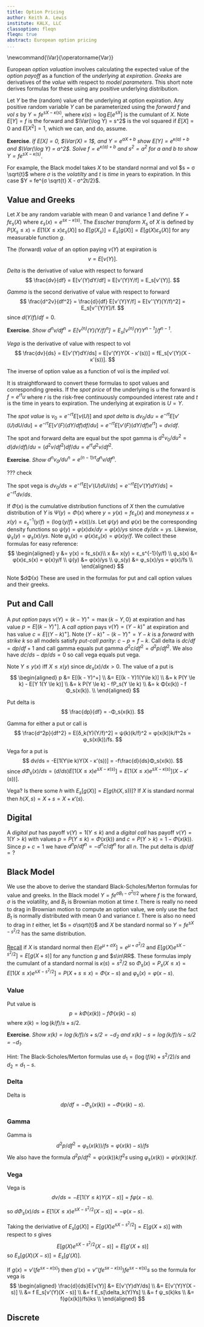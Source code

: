 ```yaml
---
title: Option Pricing
author: Keith A. Lewis
institute: KALX, LLC
classoption: fleqn
fleqn: true
abstract: European option pricing
...
```


\newcommand{\Var}{\operatorname{Var}}

European _option valuation_ involves calculating the expected value of
the _option payoff_ as a function of the _underlying_ at _expiration_.
_Greeks_ are derivatives of the _value_ with respect to _model parameters_.
This short note derives formulas for these using any positive underlying distribution.

Let $Y$ be the (random) value of the underlying at option expiration.
Any positive random variable $Y$ can be parameterized using the _forward_ $f$
and _vol_ $s$ by
$Y = f e^{s X - κ(s)}$, where $κ(s) = \log E[e^{s X}]$ is the cumulant of $X$.
Note $E[Y] = f$ is the forward and $\Var(\log Y) = s^2$ is the vol squared
if $E[X] = 0$ and $E[X^2] = 1$, which we can, and do, assume.

__Exercise__. _If $E[X] = 0$, $\Var(X) = 1$, and $Y = e^{aX + b}$
show $E[Y] = e^{κ(a) + b}$ and $\Var(\log Y) = a^2$.
Solve $f = e^{κ(a) + b}$ and $s^2 = a^2$ for $a$ and $b$
to show $Y = fe^{sX - κ(s)}$_.

For example, the Black model takes $X$ to be standard normal and vol
$s = σ \sqrt{t}$ where $σ$ is the _volatilty_ and $t$ is _time_ in years to expiration.
In this case $Y = fe^{σ \sqrt{t} X - σ^2t/2}$.

## Value and Greeks

Let $X$ be any random variable with mean 0 and variance 1 and define
$Y = fε_s(X)$ where $ε_s(x) = e^{sx - κ(s)}$.
The _Esscher transform_ $X_s$
of $X$ is defined by $P(X_s\le x) = E[1(X\le x)ε_s(X)]$
so $E[g(X_s)] = E_s[g(X)] = E[g(X)ε_s(X)]$ for any measurable function $g$.

The (forward) _value_ of an option paying $ν(Y)$ at expiration is
$$
v = E[ν(Y)].
$$

_Delta_ is the derivative of value with respect to forward
$$
	\frac{dv}{df} = E[ν'(Y)dY/df] = E[ν'(Y)Y/f] = E_s[ν'(Y)].
$$

_Gamma_ is the second derivative of value with respect to forward
$$
	\frac{d^2v}{df^2} = \frac{d}{df} E[ν'(Y)Y/f] = E[ν''(Y)(Y/f)^2] = E_s[ν''(Y)Y]/f.
$$
since $d(Y/f)/df = 0$.

__Exercise__. _Show $d^nv/df^n = E[ν^{(n)}(Y)(Y/f)^n] = E_s[ν^{(n)}(Y)Y^{n-1}]/f^{n-1}$_.

_Vega_ is the derivative of value with respect to vol
$$
	\frac{dv}{ds} = E[ν'(Y)dY/ds] = E[ν'(Y)Y(X - κ'(s))] = fE_s[ν'(Y)(X - κ'(s))].
$$

The inverse of option value as a function of vol is the _implied vol_.

It is straightforward to convert these formulas to spot values and corresponding greeks.
If the _spot price_ of the underlying is $u$ the forward is $f = e^{rt}u$
where $r$ is the risk-free continuously compounded interest rate and $t$ is
the time in years to expiration. The underlying at expiration is $U = Y$.

The _spot value_ is $v_0 = e^{-rt}E[ν(U)]$ and _spot delta_ is
$dv_0/du = e^{-rt}E[ν'(U) dU/du]
= e^{-rt}E[ν'(F) (dY/df) df/du]
= e^{-rt}E[ν'(F) (dY/df) e^{rt}]
= dv/df$.

The spot and forward delta are equal but the spot gamma is $d^2v_0/du^2 =
d(dv/df)/du = (d^2v/df^2) df/du = e^{rt} d^2v/df^2$.

__Exercise__. _Show $d^nv_0/du^n = e^{(n-1)rt}d^nv/df^n$_.

??? check

The spot vega is $dv_0/ds = e^{-rt}E[ν'(U) dU/ds] = e^{-rt}E[ν'(Y) dY/ds] = e^{-rt}dv/ds$.

If $Φ(x)$ is the cumulative distribution functions of $X$ then the cumulative
distribution of $Y$ is $Ψ(y) = Φ(x)$ where $y = y(x) = fε_s(x)$
and _moneyness_ $x = x(y) = ε_s^{-1}(y/f) = (\log(y/f) + κ(s))/s$.
Let $ψ(y)$ and $φ(x)$ be the corresponding density functions so
$ψ(y) = φ(x)dx/dy = φ(x)/ys$ since $dy/dx = ys$.
Likewise, $ψ_s(y) = φ_s(x)/ys$.
Note $φ_s(x) = φ(x)ε_s(x) = φ(x)y/f$.
We collect these formulas for easy reference:
$$
\begin{aligned}
	y &= y(x) = fε_s(x)\\
	x &= x(y) = ε_s^{-1}(y/f) \\
	φ_s(x) &= φ(x)ε_s(x) = φ(x)y/f \\
	ψ(y) &= φ(x)/ys \\
	ψ_s(y) &= φ_s(x)/ys = φ(x)/fs \\
\end{aligned}
$$

Note $dΦ(x)
These are used in the formulas for put and call option values and their greeks.

## Put and Call

A _put option_ pays $\nu(Y) = (k - Y)^+ = \max\{k - Y,0\}$ at expiration and has value
$p = E[(k - Y)^+]$.
A _call option_ pays $\nu(Y) = (Y - k)^+$ at expiration and has value $c = E[(Y - k)^+]$.
Note $(Y - k)^+ - (k - Y)^+ = Y - k$ is a _forward_ with _strike_ $k$ so
all models satisfy _put-call parity_: $c - p = f - k$.
Call delta is $dc/df = dp/df + 1$ and call gamma equals put gamma $d^2c/df^2 = d^2p/df^2$.
We also have $dc/ds - dp/ds = 0$ so call vega equals put vega.

Note $Y \le y(x)$ iff $X \le x(y)$ since $dε_s(x)/dx > 0$.
The value of a put is
$$
\begin{aligned}
p &= E[(k - Y)^+] \\
  &= E[(k - Y)1(Y\le k)] \\
  &= k P(Y \le k) - E[Y 1(Y \le k)] \\
  &= k P(Y \le k) - fP_s(Y \le k) \\
  &= k Φ(x(k)) - f Φ_s(x(k)). \\
\end{aligned}
$$

Put delta is
$$
	\frac{dp}{df} = -Φ_s(x(k)). 
$$

Gamma for either a put or call is
$$
	\frac{d^2p}{df^2} = E[δ_k(Y)(Y/f)^2] = ψ(k)(k/f)^2 = φ(x(k))k/f^2s = φ_s(x(k))/fs.
$$

Vega for a put is
$$
	dv/ds = -E[1(Y\le k)Y(X - κ'(s))] = -f\frac{d}{ds}Φ_s(x(k)).
$$ 
since $dΦ_s(x)/ds = (d/ds)E[1(X \le x)e^{sX - κ(s)}] = E[1(X \le x)e^{sX - κ(s)}](X - κ'(s))]$.


Vega? Is there some $h$ with $E_s[g(X)] = E[g(h(X,s))]$?
If $X$ is standard normal then $h(X,s) = X + s = X + κ'(s)$.

## Digital

A _digital put_ has payoff $ν(Y) = 1(Y \le k)$ and a _digital call_ has payoff $ν(Y) = 1(Y > k)$
with values $p = P(Y \le k) = \Phi(x(k))$ and $c = P(Y > k) = 1 - \Phi(x(k))$.
Since $p + c = 1$ we have $d^np/df^n = -d^nc/df^n$ for all $n$.
The put delta is $dp/df = ?$

## Black Model

We use the above to derive the standard Black-Scholes/Merton formulas
for value and greeks. In the Black model $Y = fe^{σB_t - σ^2t/2}$ where
$f$ is the forward, $σ$ is the volatility, and
$B_t$ is Brownian motion at time $t$. There is really no need to drag
in Brownian motion to compute an option value, we only use the fact
$B_t$ is normally distributed with mean $0$ and variance $t$. There is also no need
to drag in $t$ either, let $s = σ\sqrt{t}$ and $X$ be standard normal
so $Y = fe^{sX - s^2/2}$ has the same distribution.

[Recall](cdf.html#normal) if $X$ is standard normal then $E[e^{μ + σ X}] = e^{μ + σ^2/2}$
and $E[g(X)e^{s X - s^2/2}] = E[g(X + s)]$ for any function $g$ and $s\in\RR$.
These formulas imply the cumulant of a standard normal is $κ(s) = s^2/2$
so $Φ_s(x) = P_s(X\le x) = E[1(X\le x)e^{s X - s^2/2}] = P(X + s \le x) = Φ(x - s)$
and $φ_s(x) = φ(x - s)$.
### Value

Put value is 
$$
	p = k Φ(x(k)) - f Φ(x(k) - s)
$$
where $x(k) = \log(k/f)/s + s/2$.

__Exercise__. _Show $x(k) = \log(k/f)/s + s/2 = -d_2$ and $x(k) - s = \log(k/f)/s - s/2 = -d_1$_.

Hint: The Black-Scholes/Merton formulas use $d_1 = (\log(f/k) + s^2/2)/s$ and $d_2 = d_1 - s$.

### Delta

Delta is
$$
	dp/df = -Φ_s(x(k)) = -Φ(x(k) - s).
$$

### Gamma

Gamma is
$$
	d^2p/df^2 = φ_s(x(k))/fs = φ(x(k) - s)/fs
$$
We also have the formula $d^2p/df^2 = φ(x(k))k/f^2s$
using $φ_s(x(k)) = φ(x(k))k/f$.

### Vega

Vega is
$$
	dv/ds = -E[1(Y\le k)Y(X - s)] = f φ(x - s).
$$

so $dΦ_s(x)/ds = E[1(X\le x) e^{sX - s^2/2}(X - s)] = -φ(x - s)$.

Taking the deriviative of $E_s[g(X)] = E[g(X)e^{s X - s^2/2}] = E[g(X + s)]$ with
respect to $s$ gives
$$
	E[g(X)e^{s X - s^2/2}(X - s)] = E[g'(X + s)]
$$
so $E_s[g(X)(X - s)] = E_s[g'(X)]$.

If $g(x) = \nu'(fe^{sx - κ(s)})$ then $g'(x) = \nu''(fe^{sx - κ(s)})fe^{sx - κ(s)}s$
so the formula for vega is
$$
\begin{aligned}
\frac{d}{ds}E[ν(Y)] &= E[ν'(Y)dY/ds] \\
	&= E[ν'(Y)Y(X - s)] \\
	&= f E_s[ν'(Y)(X - s)] \\
	&= f E_s[\delta_k(Y)Ys] \\
	&= f ψ_s(k)ks \\
	&= f(φ(x(k))/fs)ks \\
\end{aligned}
$$

## Discrete


<!--
## Fourier Transform

$\hat{φ}(\xi) = E[e^{-2\pi i\xi X}] = e^{κ(-2\pi i \xi)}$

$\check{h}(x) = \int h(\xi)e^{2\pi i x\xi}\,dx$.

$\hat{φ_s}(\xi) = E_s[e^{-2\pi i \xi X}]
= E[e^{-2\pi i \xi X}e^{sX - κ(s)}]
= E[e^{(s -2\pi i \xi) X}e^{-κ(s)}]
= e^{κ(s - 2\pi i\xi} - κ(s))$

$E[g(X)] = \int_{-\infty}^\infty g(x)φ(x)\,dx
= \int_{-\infty}^\infty \hat{g}(\xi)\hat{φ}(\xi)\,d\xi
= \int_{-\infty}^\infty \hat{g}(\xi)e^{κ(-2\pi i\xi)}\,d\xi$

## Discrete

A _discrete_ random variable has values $(x_i)$ with probabilities $(p_i)$ where
$p_i \ge 0$ and $\sum_i p_i = 1$.
Its cdf is $P(X\le x) = \sum_i 1(x_i\le x) p_i$ and pdf is $\sum_i δ_{x_i} p_i$.
The cumulant is $κ(s) = \log(\sum_ie^{s x_i} p_i} = \log e(s)$ so
$κ'(s) = e'(s)/e(s)$ and $κ''(s) = (e(s) e''(s) - e'(s)^2)/e(s)^2$.
Note $e^{(n)}(s) = \sum_i e^{s x_i} x_i^n p_i$ for $n \ge 0$.

## Trinomial

Define $X$ by $P(x = -a) = p$, $P(X = b) = q$, and $P(X = 0) = 1 - p - q$, $a,b\ge 0$.
If $0 = E[X] = -ap + bq$ and $\Var(X) = E[X^2] = a^2p + b^2 q$ then
$p = 1/a(a + b)$ and $q = 1/b(a+b)$. The condition $p + q \le 1$
is $ab \ge 1$. We parameterize this by $a = e^α$, $b = e^β$
where $α + β\ge 0$ so $p = 1/e^{α}(e^α + e^β)$
and $q = 1/e^{β}(e^α + e^β)$. Note $a,b\ge0$ for all $α,β$.

The cumulant is 

$$
\begin{aligned}
κ(s) &= \log E[e^{sX)] \\
     &= \log(pe^{-sa) + (1 - p - q) + qe^{sb)) \\
     &= \log(
	 		e^{-se^α)/e^{α}(e^α + e^β)
			+ (1 - 1/e^{α}(e^α + e^β) - 1/e^β(e^α + e^β))
			+ e^{se^β)/e^{β}(e^α + e^β)) \\
\end{aligned}
$$

## Remarks

If the cumulative distribution function of $X$ is $Φ$, that is $P(X\le x) = Φ(x)$,
and $g$ is invertible then the cdf of $Y = g(X)$ is $Ψ = Φ\circ g^{-1}$. For example,
if $X$ has mean $0$ and variance $1$ and $g(x) = μ + σ x$ then $Y = g(X)$ has mean
$μ$, variance $σ^2$, and $Ψ(y) = P(Y\le y) = Φ((y - μ)/σ)$.

The probability density function of $Y = g(X)$ is $ψ(y) = Ψ'(y) =
(φ\circ g^{-1}(y))(g^{-1})'(y)$.  Recall $(g^{-1})'(y) = 1/g'\circ
g^{-1}(y)$ so  $ψ(y) = (φ(g^{-1}(y))/g'(g^{-1}(y)) = φ(x)/g'(x)$
if $g(x) = y$.
-->
